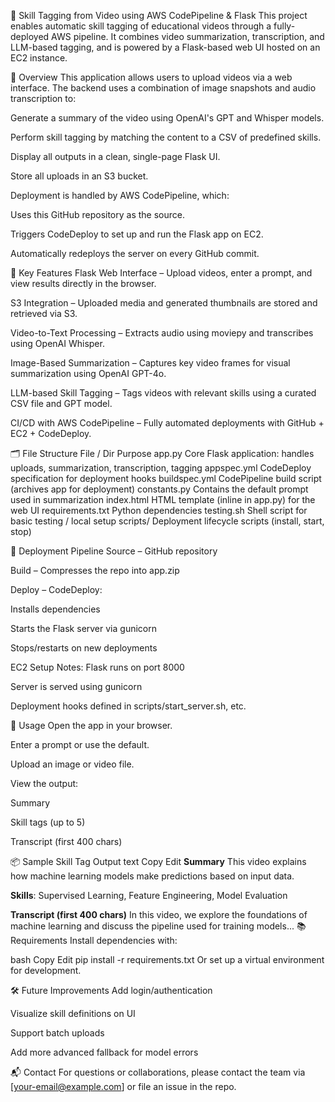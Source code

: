 🎥 Skill Tagging from Video using AWS CodePipeline & Flask
This project enables automatic skill tagging of educational videos through a fully-deployed AWS pipeline. It combines video summarization, transcription, and LLM-based tagging, and is powered by a Flask-based web UI hosted on an EC2 instance.

🚀 Overview
This application allows users to upload videos via a web interface. The backend uses a combination of image snapshots and audio transcription to:

Generate a summary of the video using OpenAI's GPT and Whisper models.

Perform skill tagging by matching the content to a CSV of predefined skills.

Display all outputs in a clean, single-page Flask UI.

Store all uploads in an S3 bucket.

Deployment is handled by AWS CodePipeline, which:

Uses this GitHub repository as the source.

Triggers CodeDeploy to set up and run the Flask app on EC2.

Automatically redeploys the server on every GitHub commit.

🧠 Key Features
Flask Web Interface – Upload videos, enter a prompt, and view results directly in the browser.

S3 Integration – Uploaded media and generated thumbnails are stored and retrieved via S3.

Video-to-Text Processing – Extracts audio using moviepy and transcribes using OpenAI Whisper.

Image-Based Summarization – Captures key video frames for visual summarization using OpenAI GPT-4o.

LLM-based Skill Tagging – Tags videos with relevant skills using a curated CSV file and GPT model.

CI/CD with AWS CodePipeline – Fully automated deployments with GitHub + EC2 + CodeDeploy.

🗂️ File Structure
File / Dir	Purpose
app.py	Core Flask application: handles uploads, summarization, transcription, tagging
appspec.yml	CodeDeploy specification for deployment hooks
buildspec.yml	CodePipeline build script (archives app for deployment)
constants.py	Contains the default prompt used in summarization
index.html	HTML template (inline in app.py) for the web UI
requirements.txt	Python dependencies
testing.sh	Shell script for basic testing / local setup
scripts/	Deployment lifecycle scripts (install, start, stop)

🔧 Deployment Pipeline
Source – GitHub repository

Build – Compresses the repo into app.zip

Deploy – CodeDeploy:

Installs dependencies

Starts the Flask server via gunicorn

Stops/restarts on new deployments

EC2 Setup Notes:
Flask runs on port 8000

Server is served using gunicorn

Deployment hooks defined in scripts/start_server.sh, etc.

🧪 Usage
Open the app in your browser.

Enter a prompt or use the default.

Upload an image or video file.

View the output:

Summary

Skill tags (up to 5)

Transcript (first 400 chars)

📦 Sample Skill Tag Output
text
Copy
Edit
**Summary**
This video explains how machine learning models make predictions based on input data.

**Skills**: Supervised Learning, Feature Engineering, Model Evaluation

**Transcript (first 400 chars)**
In this video, we explore the foundations of machine learning and discuss the pipeline used for training models...
📚 Requirements
Install dependencies with:

bash
Copy
Edit
pip install -r requirements.txt
Or set up a virtual environment for development.

🛠 Future Improvements
Add login/authentication

Visualize skill definitions on UI

Support batch uploads

Add more advanced fallback for model errors

📬 Contact
For questions or collaborations, please contact the team via [your-email@example.com] or file an issue in the repo.

